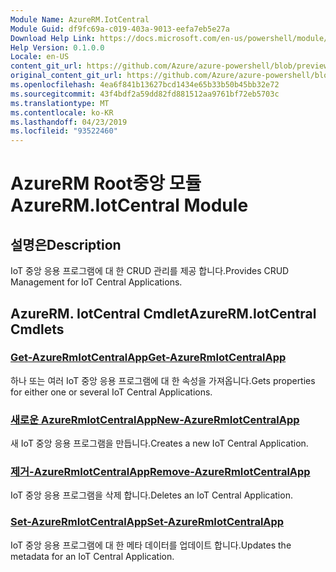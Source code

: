 ```yaml
---
Module Name: AzureRM.IotCentral
Module Guid: df9fc69a-c019-403a-9013-eefa7eb5e27a
Download Help Link: https://docs.microsoft.com/en-us/powershell/module/azurerm.iotcentral
Help Version: 0.1.0.0
Locale: en-US
content_git_url: https://github.com/Azure/azure-powershell/blob/preview/src/ResourceManager/IotCentral/Commands.IotCentral/help/AzureRM.IotCentral.md
original_content_git_url: https://github.com/Azure/azure-powershell/blob/preview/src/ResourceManager/IotCentral/Commands.IotCentral/help/AzureRM.IotCentral.md
ms.openlocfilehash: 4ea6f841b13627bcd1434e65b33b50b45bb32e72
ms.sourcegitcommit: 43f4bdf2a59dd82fd881512aa9761bf72eb5703c
ms.translationtype: MT
ms.contentlocale: ko-KR
ms.lasthandoff: 04/23/2019
ms.locfileid: "93522460"
---
```

# <span data-ttu-id="00df4-101">AzureRM Root중앙 모듈</span><span class="sxs-lookup"><span data-stu-id="00df4-101">AzureRM.IotCentral Module</span></span>
## <span data-ttu-id="00df4-102">설명은</span><span class="sxs-lookup"><span data-stu-id="00df4-102">Description</span></span>
<span data-ttu-id="00df4-103">IoT 중앙 응용 프로그램에 대 한 CRUD 관리를 제공 합니다.</span><span class="sxs-lookup"><span data-stu-id="00df4-103">Provides CRUD Management for IoT Central Applications.</span></span>

## <span data-ttu-id="00df4-104">AzureRM. IotCentral Cmdlet</span><span class="sxs-lookup"><span data-stu-id="00df4-104">AzureRM.IotCentral Cmdlets</span></span>
### [<span data-ttu-id="00df4-105">Get-AzureRmIotCentralApp</span><span class="sxs-lookup"><span data-stu-id="00df4-105">Get-AzureRmIotCentralApp</span></span>](Get-AzureRmIotCentralApp.md)
<span data-ttu-id="00df4-106">하나 또는 여러 IoT 중앙 응용 프로그램에 대 한 속성을 가져옵니다.</span><span class="sxs-lookup"><span data-stu-id="00df4-106">Gets properties for either one or several IoT Central Applications.</span></span>

### [<span data-ttu-id="00df4-107">새로운 AzureRmIotCentralApp</span><span class="sxs-lookup"><span data-stu-id="00df4-107">New-AzureRmIotCentralApp</span></span>](New-AzureRmIotCentralApp.md)
<span data-ttu-id="00df4-108">새 IoT 중앙 응용 프로그램을 만듭니다.</span><span class="sxs-lookup"><span data-stu-id="00df4-108">Creates a new IoT Central Application.</span></span>

### [<span data-ttu-id="00df4-109">제거-AzureRmIotCentralApp</span><span class="sxs-lookup"><span data-stu-id="00df4-109">Remove-AzureRmIotCentralApp</span></span>](Remove-AzureRmIotCentralApp.md)
<span data-ttu-id="00df4-110">IoT 중앙 응용 프로그램을 삭제 합니다.</span><span class="sxs-lookup"><span data-stu-id="00df4-110">Deletes an IoT Central Application.</span></span>

### [<span data-ttu-id="00df4-111">Set-AzureRmIotCentralApp</span><span class="sxs-lookup"><span data-stu-id="00df4-111">Set-AzureRmIotCentralApp</span></span>](Set-AzureRmIotCentralApp.md)
<span data-ttu-id="00df4-112">IoT 중앙 응용 프로그램에 대 한 메타 데이터를 업데이트 합니다.</span><span class="sxs-lookup"><span data-stu-id="00df4-112">Updates the metadata for an IoT Central Application.</span></span>

